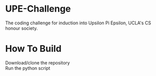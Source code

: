 # UPE-Challenge

The coding challenge for induction into Upsilon Pi Epsilon, UCLA's CS honour society. 
# How To Build 
Download/clone the repository  
Run the python script
